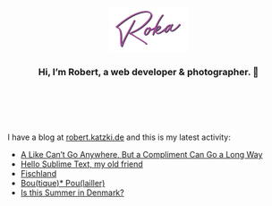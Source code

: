 <div align="center">
  <br>
  <br>
  <br>
  <br>
  <a href="https://robert.katzki.de/">
    <img width="140" src="https://github.com/ro-ka/ro-ka/blob/master/logo.svg" alt="Roka">
  </a>
  <br>
  <h3>Hi, I’m Robert, a web developer & photographer. 👋</h3>
 
  <br>
  <br>
  <br>
  <br>
</div>

I have a blog at [robert.katzki.de](https://robert.katzki.de/) and this is my latest activity:
<!-- BLOG-POST-LIST:START -->
- [A Like Can’t Go Anywhere, But a Compliment Can Go a Long Way](https://robert.katzki.de/posts/a-like-can-t-go-anywhere-but-a-compliment-can-go-a-long-way)
- [Hello Sublime Text, my old friend](https://robert.katzki.de/posts/hello-sublime-text-my-old-friend)
- [Fischland](https://robert.katzki.de/photos/2020/fischland)
- [Bou(tique)* Pou(lailler)](https://robert.katzki.de/projects/bou-tique-pou-lailler)
- [Is this Summer in Denmark?](https://robert.katzki.de/photos/2020/is-this-summer-in-denmark)
<!-- BLOG-POST-LIST:END -->
